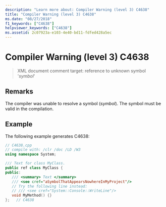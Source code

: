 ```yaml
---
description: "Learn more about: Compiler Warning (level 3) C4638"
title: "Compiler Warning (level 3) C4638"
ms.date: "08/27/2018"
f1_keywords: ["C4638"]
helpviewer_keywords: ["C4638"]
ms.assetid: 2c07923a-e103-4e40-bd11-fdfed428a5ec
---
```

# Compiler Warning (level 3) C4638

> XML document comment target: reference to unknown symbol '*symbol*'

## Remarks

The compiler was unable to resolve a symbol (*symbol*). The symbol must be valid in the compilation.

## Example

The following example generates C4638:

```cpp
// C4638.cpp
// compile with: /clr /doc /LD /W3
using namespace System;

/// Text for class MyClass.
public ref class MyClass {
public:
   /// <summary> Text </summary>
   /// <see cref="aSymbolThatAppearsNowhereInMyProject"/>
   // Try the following line instead:
   // /// <see cref="System::Console::WriteLine"/>
   void MyMethod() {}
};   // C4638
```
